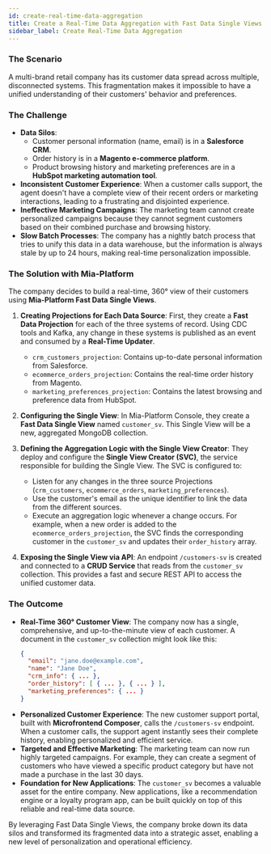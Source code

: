 ```yaml
---
id: create-real-time-data-aggregation
title: Create a Real-Time Data Aggregation with Fast Data Single Views
sidebar_label: Create Real-Time Data Aggregation
---
```


### The Scenario

A multi-brand retail company has its customer data spread across multiple, disconnected systems. This fragmentation makes it impossible to have a unified understanding of their customers' behavior and preferences.

### The Challenge

* **Data Silos**:
    * Customer personal information (name, email) is in a **Salesforce CRM**.
    * Order history is in a **Magento e-commerce platform**.
    * Product browsing history and marketing preferences are in a **HubSpot marketing automation tool**.
* **Inconsistent Customer Experience**: When a customer calls support, the agent doesn't have a complete view of their recent orders or marketing interactions, leading to a frustrating and disjointed experience.
* **Ineffective Marketing Campaigns**: The marketing team cannot create personalized campaigns because they cannot segment customers based on their combined purchase and browsing history.
* **Slow Batch Processes**: The company has a nightly batch process that tries to unify this data in a data warehouse, but the information is always stale by up to 24 hours, making real-time personalization impossible.

### The Solution with Mia-Platform

The company decides to build a real-time, 360° view of their customers using **Mia-Platform Fast Data Single Views**.

1.  **Creating Projections for Each Data Source**: First, they create a **Fast Data Projection** for each of the three systems of record. Using CDC tools and Kafka, any change in these systems is published as an event and consumed by a **Real-Time Updater**.
    * `crm_customers_projection`: Contains up-to-date personal information from Salesforce.
    * `ecommerce_orders_projection`: Contains the real-time order history from Magento.
    * `marketing_preferences_projection`: Contains the latest browsing and preference data from HubSpot.

2.  **Configuring the Single View**: In Mia-Platform Console, they create a **Fast Data Single View** named `customer_sv`. This Single View will be a new, aggregated MongoDB collection.

3.  **Defining the Aggregation Logic with the Single View Creator**: They deploy and configure the **Single View Creator (SVC)**, the service responsible for building the Single View. The SVC is configured to:
    * Listen for any changes in the three source Projections (`crm_customers`, `ecommerce_orders`, `marketing_preferences`).
    * Use the customer's email as the unique identifier to link the data from the different sources.
    * Execute an aggregation logic whenever a change occurs. For example, when a new order is added to the `ecommerce_orders_projection`, the SVC finds the corresponding customer in the `customer_sv` and updates their `order_history` array.

4.  **Exposing the Single View via API**: An endpoint `/customers-sv` is created and connected to a **CRUD Service** that reads from the `customer_sv` collection. This provides a fast and secure REST API to access the unified customer data.

### The Outcome

* **Real-Time 360° Customer View**: The company now has a single, comprehensive, and up-to-the-minute view of each customer. A document in the `customer_sv` collection might look like this:
    ```json
    {
      "email": "jane.doe@example.com",
      "name": "Jane Doe",
      "crm_info": { ... },
      "order_history": [ { ... }, { ... } ],
      "marketing_preferences": { ... }
    }
    ```
* **Personalized Customer Experience**: The new customer support portal, built with **Microfrontend Composer**, calls the `/customers-sv` endpoint. When a customer calls, the support agent instantly sees their complete history, enabling personalized and efficient service.
* **Targeted and Effective Marketing**: The marketing team can now run highly targeted campaigns. For example, they can create a segment of customers who have viewed a specific product category but have not made a purchase in the last 30 days.
* **Foundation for New Applications**: The `customer_sv` becomes a valuable asset for the entire company. New applications, like a recommendation engine or a loyalty program app, can be built quickly on top of this reliable and real-time data source.

By leveraging Fast Data Single Views, the company broke down its data silos and transformed its fragmented data into a strategic asset, enabling a new level of personalization and operational efficiency.
